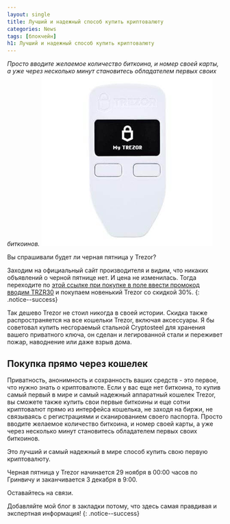 ```yaml
---
layout: single
title: Лучший и надежный способ купить криптовалюту
categories: News
tags: [блокчейн]
h1: Лучший и надежный способ купить криптовалюту
---
```

*Просто вводите желаемое количество биткоина, и номер своей карты, а уже через несколько минут становитесь обладателем первых своих биткоинов.*
![trezor2](/assets/images/news/trezor2.jpg)


Вы спрашивали будет ли черная пятница у Trezor? 

Заходим на официальный сайт производителя и видим, что никаких объявлений о черной пятнице нет. И цена не изменилась.  Тогда переходите по [этой ссылке при покупке в поле ввести промокод  вводим TRZR30](https://shop.trezor.io/product/trezor-one-white?offer_id=14&aff_id=2348) 
и покупаем новенький Trezor со скидкой 30%.
{: .notice--success}

Так дешево Trezor не стоил никогда в своей истории. Скидка также распространяется на все кошельки Trezor, включая аксессуары. Я бы советовал купить несгораемый стальной Cryptosteel для хранения вашего приватного ключа, он сделан и легированной стали и переживет пожар, наводнение или даже взрыв дома. 

## Покупка прямо через кошелек
Приватность, анонимность и сохранность ваших средств - это первое, что нужно знать о криптовалюте. Если у вас еще нет биткоина, то купив самый первый в мире и самый надежный аппаратный кошелек Trezor, вы сможете также купить свои первые биткоины и еще сотни криптовалют прямо из интерфейса кошелька, не заходя на биржи, не связываясь с регистрациями и сканированием своего паспорта. Просто вводите желаемое количество биткоина, и номер своей карты, а уже через несколько минут становитесь обладателем первых своих биткоинов.

Это лучший и самый надежный в мире способ купить свою первую криптовалюту.

Черная пятница у Trezor начинается 29 ноября в 00:00 часов по Гринвичу и заканчивается 3 декабря в 9:00.

Оставайтесь на связи.


Добавляйте мой блог в закладки потому, что здесь самая правдивая и экспертная информация!
{: .notice--success}